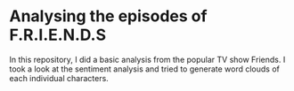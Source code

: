 # Analysing the episodes of F.R.I.E.N.D.S
In this repository, I did a basic analysis from the popular TV show Friends. I took a look at the sentiment analysis and tried to generate word clouds of each individual characters.
